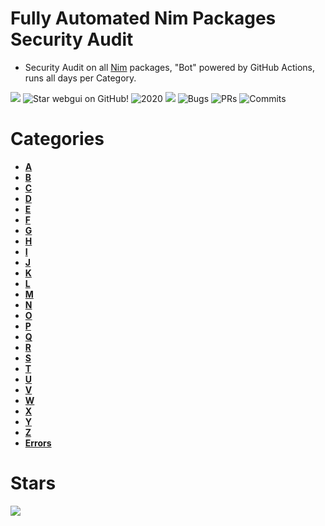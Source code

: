 # Fully Automated Nim Packages Security Audit

- Security Audit on all [Nim](http://nim-lang.org) packages, "Bot" powered by GitHub Actions, runs all days per Category.

![](https://img.shields.io/github/languages/top/juancarlospaco/nim_packages_security_audit?style=for-the-badge)
![](https://img.shields.io/github/stars/juancarlospaco/nim_packages_security_audit?style=for-the-badge "Star webgui on GitHub!")
![](https://img.shields.io/maintenance/yes/2020?style=for-the-badge "2020")
![](https://img.shields.io/github/languages/code-size/juancarlospaco/nim_packages_security_audit?style=for-the-badge)
![](https://img.shields.io/github/issues-raw/juancarlospaco/nim_packages_security_audit?style=for-the-badge "Bugs")
![](https://img.shields.io/github/issues-pr-raw/juancarlospaco/nim_packages_security_audit?style=for-the-badge "PRs")
![](https://img.shields.io/github/last-commit/juancarlospaco/nim_packages_security_audit?style=for-the-badge "Commits")


# Categories

- [**A**](https://github.com/juancarlospaco/nim_packages_security_audit/tree/master/a 'A')
- [**B**](https://github.com/juancarlospaco/nim_packages_security_audit/tree/master/b 'B')
- [**C**](https://github.com/juancarlospaco/nim_packages_security_audit/tree/master/c 'C')
- [**D**](https://github.com/juancarlospaco/nim_packages_security_audit/tree/master/d 'D')
- [**E**](https://github.com/juancarlospaco/nim_packages_security_audit/tree/master/e 'E')
- [**F**](https://github.com/juancarlospaco/nim_packages_security_audit/tree/master/f 'F')
- [**G**](https://github.com/juancarlospaco/nim_packages_security_audit/tree/master/g 'G')
- [**H**](https://github.com/juancarlospaco/nim_packages_security_audit/tree/master/h 'H')
- [**I**](https://github.com/juancarlospaco/nim_packages_security_audit/tree/master/i 'I')
- [**J**](https://github.com/juancarlospaco/nim_packages_security_audit/tree/master/j 'J')
- [**K**](https://github.com/juancarlospaco/nim_packages_security_audit/tree/master/k 'K')
- [**L**](https://github.com/juancarlospaco/nim_packages_security_audit/tree/master/l 'L')
- [**M**](https://github.com/juancarlospaco/nim_packages_security_audit/tree/master/m 'M')
- [**N**](https://github.com/juancarlospaco/nim_packages_security_audit/tree/master/n 'N')
- [**O**](https://github.com/juancarlospaco/nim_packages_security_audit/tree/master/o 'O')
- [**P**](https://github.com/juancarlospaco/nim_packages_security_audit/tree/master/p 'P')
- [**Q**](https://github.com/juancarlospaco/nim_packages_security_audit/tree/master/q 'Q')
- [**R**](https://github.com/juancarlospaco/nim_packages_security_audit/tree/master/r 'R')
- [**S**](https://github.com/juancarlospaco/nim_packages_security_audit/tree/master/s 'S')
- [**T**](https://github.com/juancarlospaco/nim_packages_security_audit/tree/master/t 'T')
- [**U**](https://github.com/juancarlospaco/nim_packages_security_audit/tree/master/u 'U')
- [**V**](https://github.com/juancarlospaco/nim_packages_security_audit/tree/master/v 'V')
- [**W**](https://github.com/juancarlospaco/nim_packages_security_audit/tree/master/w 'W')
- [**X**](https://github.com/juancarlospaco/nim_packages_security_audit/tree/master/x 'X')
- [**Y**](https://github.com/juancarlospaco/nim_packages_security_audit/tree/master/y 'Y')
- [**Z**](https://github.com/juancarlospaco/nim_packages_security_audit/tree/master/z 'Z')
- [**Errors**](https://github.com/juancarlospaco/nim_packages_security_audit/tree/master/z 'Errors')


# Stars

![](https://starchart.cc/juancarlospaco/nim_packages_security_audit.svg)
